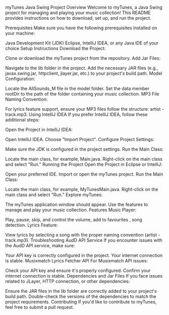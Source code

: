 myTunes Java Swing Project
Overview
Welcome to myTunes, a Java Swing project for managing and playing your music collection! This README provides instructions on how to download, set up, and run the project.

Prerequisites
Make sure you have the following prerequisites installed on your machine:

Java Development Kit (JDK)
Eclipse, IntelliJ IDEA, or any Java IDE of your choice
Setup Instructions
Download the Project:

Clone or download the myTunes project from the repository.
Add Jar Files:

Navigate to the lib folder in the project.
Add the necessary JAR files (e.g., javax.swing.jar, httpclient, jlayer.jar, etc.) to your project's build path.
Model Configuration:

Locate the AllSounds_M file in the model folder.
Set the data member rootDir to the path of the folder containing your music collection.
MP3 File Naming Convention:

For lyrics feature support, ensure your MP3 files follow the structure: artist - track.mp3.
Using IntelliJ IDEA
If you prefer IntelliJ IDEA, follow these additional steps:

Open the Project in IntelliJ IDEA:

Open IntelliJ IDEA.
Choose "Import Project".
Configure Project Settings:

Make sure the JDK is configured in the project settings.
Run the Main Class:

Locate the main class, for example, Main.java.
Right-click on the main class and select "Run."
Running the Project
Open the Project in Eclipse or IntelliJ:

Open your preferred IDE.
Import or open the myTunes project.
Run the Main Class:

Locate the main class, for example, MyTunesMain.java.
Right-click on the main class and select "Run."
Explore myTunes:

The myTunes application window should appear.
Use the features to manage and play your music collection.
Features
Music Player:

Play, pause, skip, and control the volume, add to favourites , song detection.
Lyrics Feature:

View lyrics by selecting a song with the proper naming convention (artist - track.mp3).
Troubleshooting
AudD API Service
If you encounter issues with the AudD API service, make sure:

Your API key is correctly configured in the project.
Your internet connection is stable.
Musixmatch Lyrics Fetcher API
For Musixmatch API issues:

Check your API key and ensure it's properly configured.
Confirm your internet connection is stable.
Dependencies and Jar Files
If you face issues related to JLayer, HTTP connection, or other dependencies:

Ensure the JAR files in the lib folder are correctly added to your project's build path.
Double-check the versions of the dependencies to match the project requirements.
Contributing
If you'd like to contribute to myTunes, feel free to submit a pull request.
